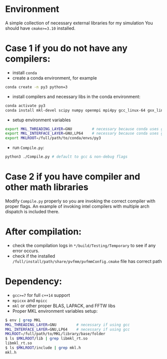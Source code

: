 # Environment
A simple collection of necessary external libraries for my simulation
You should have `cmake>=3.10` installed.

# Case 1 if you do not have any compilers:
- install `conda`
- create a conda environment, for example
```bash
conda create -n py3 python=3
```
- install compilers and necessary libs in the conda environment:
```bash
conda activate py3
conda install mkl-devel scipy numpy openmpi mpi4py gcc_linux-64 gxx_linux-64 gfortran_linux-64 boost
```
- setup environment variables
```bash
export MKL_THREADING_LAYER=GNU         # necessary because conda uses gcc
export MKL_INTERFACE_LAYER=GNU,LP64    # necessary because conda uses gcc
export MKLROOT=/full/path/to/conda/envs/py3
```
- run `Compile.py`:
```bash
python3 ./Compile.py # default to gcc & non-debug flags
``` 
# Case 2 if you have compiler and other math libraries
Modify `Compile.py` properly so you are invoking the correct compiler with proper flags. 
An example of invoking intel compilers with multiple arch dispatch is included there.

# After compilation:
- check the compilation logs in `*/build/Testing/Temporary` to see if any error occurs.
- check if the installed `/full/install/path/share/pvfmm/pvfmmConfig.cmake` file has correct path


# Dependency:
- `gcc>=7` for full `c++14` support
- `mpicxx` and `mpicc`
- `mkl` or other proper BLAS, LAPACK, and FFTW libs
- Proper MKL environment variables setup:
```bash
$ env | grep MKL
MKL_THREADING_LAYER=GNU         # necessary if using gcc
MKL_INTERFACE_LAYER=GNU,LP64    # necessary if using gcc
MKLROOT=/full/path/to/MKL/library/base/folder
$ ls $MKLROOT/lib | grep libmkl_rt.so
libmkl_rt.so
$ ls $MKLROOT/include | grep mkl.h
mkl.h

```
